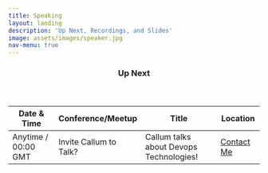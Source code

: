 ```yaml
---
title: Speaking
layout: landing
description: 'Up Next, Recordings, and Slides'
image: assets/images/speaker.jpg
nav-menu: true
---
```


<!-- Main -->
<div id="main">

<!-- One -->
<section id="one">
	<div class="inner">
		<header class="major">
			<h3>Up Next</h3>
		</header>
		<div class="table-wrapper">
			<table>
				<thead>
					<tr>
						<th>Date & Time</th>
						<th>Conference/Meetup</th>
						<th>Title</th>
						<th>Location</th>
					</tr>
				</thead>
				<tbody>
					<tr>
						<td>Anytime / 00:00 GMT</td>
						<td>Invite Callum to Talk?</td>
						<td>Callum talks about Devops Technologies!</td>
						<td><a href="https://www.linkedin.com/in/Callum-macdougall/">Contact Me</a></td>
					</tr>
				</tbody>
			</table>
		</div>
	</div>
</section>

</div>

